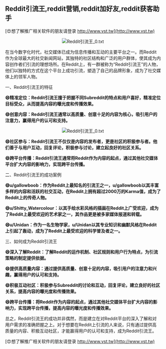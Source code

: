 ## **Reddit引流王,reddit营销,reddit加好友,reddit获客助手**

[😍想了解推广相关软件的朋友请登录 http://www.vst.tw](http://www.vst.tw)

 <center><img src="https://vst.tw/MP4/tuiguang/png/7.png" alt="Reddit引流王_0.txt"></center>

在当今数字化时代，社交媒体已成为信息传播和互动的主要平台之一。而Reddit作为全球最大的社交新闻网站，其独特的社区结构和广泛的用户群体，使其成为内容创作者们引流的理想场所。在Reddit上，有一群被称为“Reddit引流王”的人物，他们以独特的方式在这个平台上成功引流，塑造了自己的品牌形象，成为了社交媒体上的领军人物。

一、Reddit引流王的特征

**😄精准定位：Reddit引流王擅于把握不同Subreddit的特点和用户喜好，精准定位目标受众，从而提高内容的曝光度和传播效果。**

**😄创意内容：Reddit引流王通常以高质量、创意十足的内容为核心，吸引用户的注意力，赢得用户的认可和支持。**

 <center><img src="https://vst.tw/MP4/tuiguang/png/0.png" alt="Reddit引流王_0.txt"></center>

**😄社区参与：Reddit引流王不仅仅是内容的发布者，更是社区的积极参与者。他们善于与用户互动，回复评论，积极参与讨论，建立起良好的社区关系。**

**😄跨平台传播：Reddit引流王通常将Reddit作为内容的起点，通过其他社交媒体平台扩大内容的影响力，实现跨平台传播。**

二、Reddit引流王的成功案例

**😄u/gallowboob：作为Reddit上最知名的引流王之一，u/gallowboob以其丰富多样的内容和活跃的社交互动，在Reddit上拥有超过2000万的Karma值，成为了Reddit上的传奇人物。**

**😄u/Shitty_Watercolour：以其手绘水彩风格的插画在Reddit上广受欢迎，成为了Reddit上最受欢迎的艺术家之一，其作品更是被多家媒体报道和转载。**

**😄u/Unidan：作为一名生物学家，u/Unidan以其专业知识和幽默风格在Reddit上引起了轰动，成为了Reddit上最受欢迎的科学普及者之一。**

三、如何成为Reddit引流王

**😄深入了解Reddit：了解Reddit的运作机制、社区规则和用户行为特点，为引流策略的制定提供依据。**

**😄提供高质量内容：通过提供高质量、创意十足的内容，吸引用户的注意力和兴趣，赢得用户的认可和支持。**

**😄积极互动社区：积极参与Subreddit的讨论和互动，回复评论，建立良好的社区关系，提高内容的曝光度和传播效果。**

**😄跨平台传播：将Reddit作为内容的起点，通过其他社交媒体平台扩大内容的影响力，实现跨平台传播，提高内容的曝光度和传播效果。**

总之，Reddit引流王的成功并非偶然，而是建立在对Reddit平台的深入了解和对用户需求的准确把握之上。对于想要在Reddit上引流的人来说，只有通过提供高质量的内容、积极互动社区，才能赢得用户的认可和支持，成为Reddit引流王。

[😍想了解推广相关软件的朋友请登录 http://www.vst.tw](http://www.vst.tw)



